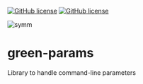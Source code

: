 [![GitHub license](https://img.shields.io/github/license/Green-Phys/green-params?cacheSeconds=3600&color=informational&label=License)](./LICENSE)
[![GitHub license](https://img.shields.io/badge/C%2B%2B-17-blue)](https://en.cppreference.com/w/cpp/compiler_support/17)

![symm](https://github.com/Green-Phys/green-params/actions/workflows/test.yaml/badge.svg)

# green-params
Library to handle command-line parameters
